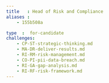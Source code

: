 ```yaml
---
title   : Head of Risk and Compliance
aliases : 
    - 155b508a

type  :  for-candidate
challenges:
    - CP-ST-strategic-thinking.md
    - MA-DR-deliver-results.md
    - RI-RM-risk-management.md
    - CO-PI-pii-data-breach.md
    - RI-GA-gap-analysis.md
    - RI-RF-risk-framework.md
---
```

